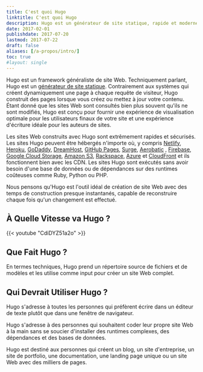 ```yaml
---
title: C'est quoi Hugo
linktitle: C'est quoi Hugo
description: Hugo est un générateur de site statique, rapide et moderne écrit en Go, et conçu pour faire en sorte que la création de site web redevienne amusante.
date: 2017-02-01
publishdate: 2017-07-20
lastmod: 2017-07-22
draft: false
aliases: [/a-propos/intro/]
toc: true
#layout: single
---
```


Hugo est un framework généraliste de site Web. Techniquement parlant, Hugo est un [générateur de site statique][]. Contrairement aux systèmes qui créent dynamiquement une page à chaque requête de visiteur, Hugo construit des pages lorsque vous créez ou mettez à jour votre contenu. Étant donné que les sites Web sont consultés bien plus souvent qu'ils ne sont modifiés, Hugo est conçu pour fournir une expérience de visualisation optimale pour les utilisateurs finaux de votre site et une expérience d'écriture idéale pour les auteurs de sites.

Les sites Web construits avec Hugo sont extrêmement rapides et sécurisés. Les sites Hugo peuvent être hébergés n'importe où, y compris [Netlify][], [Heroku][], [GoDaddy][], [DreamHost][], [GitHub Pages][], [Surge][], [Aerobatic][] , [Firebase][], [Google Cloud Storage][], [Amazon S3][], [Rackspace][], [Azure][] et [CloudFront][] et ils fonctionnent bien avec les CDN. Les sites Hugo sont exécutés sans avoir besoin d'une base de données ou de dépendances sur des runtimes coûteuses comme Ruby, Python ou PHP.

Nous pensons qu'Hugo est l'outil idéal de création de site Web avec des temps de construction presque instantanés, capable de reconstruire chaque fois qu'un changement est effectué.

## À Quelle Vitesse va Hugo ?

{{< youtube "CdiDYZ51a2o" >}}

## Que Fait Hugo ?

En termes techniques, Hugo prend un répertoire source de fichiers et de modèles et les utilise comme input pour créer un site Web complet.

## Qui Devrait Utiliser Hugo ?

Hugo s'adresse à toutes les personnes qui préfèrent écrire dans un éditeur de texte plutôt que dans une fenêtre de navigateur.

Hugo s'adresse à des personnes qui souhaitent coder leur propre site Web à la main sans se soucier d'installer des runtimes complexes, des dépendances et des bases de données.

Hugo est destiné aux personnes qui créent un blog, un site d'entreprise, un site de portfolio, une documentation, une landing page unique ou un site Web avec des milliers de pages.

[générateur de site statique]: /a-propos/avantages/
[@spf13]: https://twitter.com/@spf13
[Aerobatic]: https://www.aerobatic.com/
[Amazon S3]: http://aws.amazon.com/s3/
[Azure]: https://blogs.msdn.microsoft.com/acoat/2016/01/28/publish-a-static-web-site-using-azure-web-apps/
[CloudFront]: http://aws.amazon.com/cloudfront/ "Amazon CloudFront"
[DreamHost]: http://www.dreamhost.com/
[Firebase]: https://firebase.google.com/docs/hosting/ "hébergement statique Firebase"
[GitHub Pages]: https://pages.github.com/
[GitLab]: https://about.gitlab.com
[Go language]: https://golang.org/
[GoDaddy]: https://www.godaddy.com/ "Godaddy.com Hosting"
[Google Cloud Storage]: http://cloud.google.com/storage/
[Heroku]: https://www.heroku.com/
[Jekyll]: http://jekyllrb.com/
[Middleman]: https://middlemanapp.com/
[Nanoc]: https://nanoc.ws/
[Netlify]: https://netlify.com
[rackspace]: https://www.rackspace.com/cloud/files
[static site generator]: /a-propos/avantages/
[Rackspace]: https://www.rackspace.com/cloud/files
[Surge]: https://surge.sh
